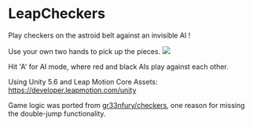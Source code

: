 # LeapCheckers
Play checkers on the astroid belt against an invisible AI !

Use your own two hands to pick up the pieces.
<img src= "https://github.com/jdonald/LeapCheckers/blob/master/LeapCheckersVideo.gif">

Hit 'A' for AI mode, where red and black AIs play against each other.

Using Unity 5.6 and Leap Motion Core Assets: https://developer.leapmotion.com/unity

Game logic was ported from [gr33nfury/checkers](https://github.com/gr33nfury/checkers),
one reason for missing the double-jump functionality.
